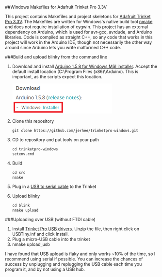 ##Windows Makefiles for Adafruit Trinket Pro 3.3V

This project contains Makefiles and project skeletons for 
[Adafruit Trinket Pro 3.3V](http://www.adafruit.com/product/2010). The Makefiles
are written for Windows's native build tool [nmake](http://msdn.microsoft.com/en-us/library/dd9y37ha.aspx) and does not require installation of cygwin. This project has
an external dependency on Arduino, which is used for avr-gcc, avrdude, and
Arduino libraries. Code is compiled as straight C++, so any code that works
in this project will work in the Arduino IDE, though not necessarily the other
way around since Arduino lets you write malformed C++ code. 

###Build and upload blinky from the command line

 1. Download and install [Arduino 1.5.8 for Windows MSI installer](http://www.arduino.cc/en/Main/Software).
    Accept the default install location (C:\Program Files (x86)\Arduino).
    This is important, as the scripts expect this location.

    ![](doc/arduino-download.png)

 1. Clone this repository
    
        git clone https://github.com/jerhee/trinketpro-windows.git  
    
 1. CD to repository and put tools on your path

        cd trinketpro-windows
        setenv.cmd
 
 1. Build
        
        cd src
        nmake

 1. Plug in a [USB to serial cable](https://www.sparkfun.com/products/12977)
    to the Trinket
 
 1. Upload blinky

        cd blink
        nmake upload
    
###Uploading over USB (without FTDI cable)

 1. Install [Trinket Pro USB drivers](https://learn.adafruit.com/introducing-pro-trinket/downloads).
    Unzip the file, then right click on USBTiny.inf and click Install.
 1. Plug a micro-USB cable into the trinket
 1. nmake upload_usb

I have found that USB upload is flaky and only works ~10% of the time,
so I recommend using serial if possible. You can increase
the chances of success by unplugging and replugging the USB cable
each time you program it, and by not using a USB hub. 